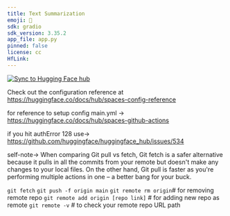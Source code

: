 ```yaml
---
title: Text Summarization
emoji: 👀
sdk: gradio
sdk_version: 3.35.2
app_file: app.py
pinned: false
license: cc
HfLink: 
---
```

[![Sync to Hugging Face hub](https://github.com/shyamgupta196/Text-summarization-App/actions/workflows/main.yml/badge.svg)](https://github.com/shyamgupta196/Text-summarization-App/actions/workflows/main.yml)

Check out the configuration reference at https://huggingface.co/docs/hub/spaces-config-reference

for reference to setup config main.yml -> https://huggingface.co/docs/hub/spaces-github-actions

if you hit authError 128 use-> https://github.com/huggingface/huggingface_hub/issues/534


self-note->
When comparing Git pull vs fetch, Git fetch is a safer alternative because it pulls in all the commits from your remote but doesn't make any changes to your local files. On the other hand, Git pull is faster as you're performing multiple actions in one – a better bang for your buck.

`git fetch` 
`git push -f origin main` 
`git remote rm origin`# for removing remote repo
`git remote add origin [repo link]` # for adding new repo as remote
`git remote -v` # to check your remote repo URL path 
